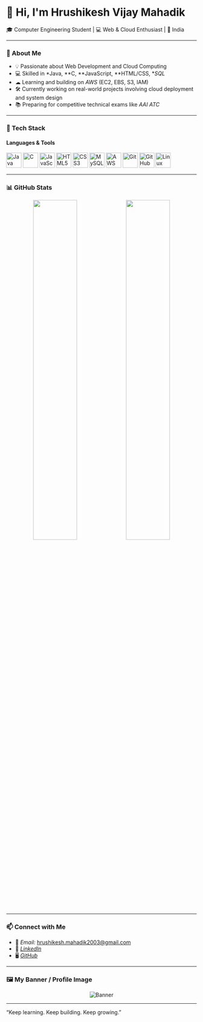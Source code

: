 # 👋 Hi, I'm Hrushikesh Vijay Mahadik

🎓 Computer Engineering Student | 💻 Web & Cloud Enthusiast | 📍 India

---

### 🚀 About Me

- 💡 Passionate about Web Development and Cloud Computing
- 💻 Skilled in *Java, **C, **JavaScript, **HTML/CSS, **SQL*
- ☁ Learning and building on *AWS* (EC2, EBS, S3, IAM)
- 🛠 Currently working on real-world projects involving cloud deployment and system design
- 📚 Preparing for competitive technical exams like *AAI ATC*

---

### 🧰 Tech Stack

#### Languages & Tools

<p>
  <img src="https://cdn.jsdelivr.net/gh/devicons/devicon/icons/java/java-original.svg" width="40" alt="Java"/>
  <img src="https://cdn.jsdelivr.net/gh/devicons/devicon/icons/c/c-original.svg" width="40" alt="C"/>
  <img src="https://cdn.jsdelivr.net/gh/devicons/devicon/icons/javascript/javascript-original.svg" width="40" alt="JavaScript"/>
  <img src="https://cdn.jsdelivr.net/gh/devicons/devicon/icons/html5/html5-original.svg" width="40" alt="HTML5"/>
  <img src="https://cdn.jsdelivr.net/gh/devicons/devicon/icons/css3/css3-original.svg" width="40" alt="CSS3"/>
  <img src="https://cdn.jsdelivr.net/gh/devicons/devicon/icons/mysql/mysql-original.svg" width="40" alt="MySQL"/>
  <img src="https://cdn.jsdelivr.net/gh/devicons/devicon/icons/amazonwebservices/amazonwebservices-original.svg" width="40" alt="AWS"/>
  <img src="https://cdn.jsdelivr.net/gh/devicons/devicon/icons/git/git-original.svg" width="40" alt="Git"/>
  <img src="https://cdn.jsdelivr.net/gh/devicons/devicon/icons/github/github-original.svg" width="40" alt="GitHub"/>
  <img src="https://cdn.jsdelivr.net/gh/devicons/devicon/icons/linux/linux-original.svg" width="40" alt="Linux"/>
</p>

---

### 📊 GitHub Stats

<p align="center">
  <img src="https://github-readme-stats.vercel.app/api?username=hrushikesh-mahadik&show_icons=true&theme=radical" width="48%" />
  <img src="https://github-readme-streak-stats.herokuapp.com/?user=hrushikesh-mahadik&theme=radical" width="48%" />
</p>

---

### 📫 Connect with Me

- 📧 *Email:* hrushikesh.mahadik2003@gmail.com  
- 💼 [*LinkedIn*](https://www.linkedin.com/in/hrushikesh-mahadik)  
- 🖥 [*GitHub*](https://github.com/hrushikesh-mahadik)

---

### 🖼 My Banner / Profile Image

<p align="center">
  <img src="https://via.placeholder.com/1000x300?text=Welcome+to+My+GitHub+Profile" alt="Banner" />
</p>

<!-- You can replace the above link with your own banner image -->

---

“Keep learning. Keep building. Keep growing.”
